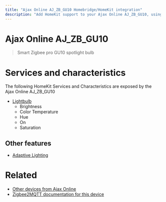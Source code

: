 ```yaml
---
title: "Ajax Online AJ_ZB_GU10 Homebridge/HomeKit integration"
description: "Add HomeKit support to your Ajax Online AJ_ZB_GU10, using Homebridge, Zigbee2MQTT and homebridge-z2m."
---
```

<!---
This file has been GENERATED using src/docgen/docgen.ts
DO NOT EDIT THIS FILE MANUALLY!
-->
# Ajax Online AJ_ZB_GU10
> Smart Zigbee pro GU10 spotlight bulb


# Services and characteristics
The following HomeKit Services and Characteristics are exposed by
the Ajax Online AJ_ZB_GU10

* [Lightbulb](../../light.md)
  * Brightness
  * Color Temperature
  * Hue
  * On
  * Saturation

## Other features
* [Adaptive Lighting](../../light.md)

# Related
* [Other devices from Ajax Online](../index.md#ajax_online)
* [Zigbee2MQTT documentation for this device](https://www.zigbee2mqtt.io/devices/AJ_ZB_GU10.html)